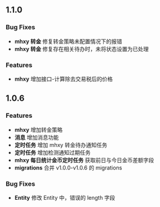 ## 1.1.0

### Bug Fixes

- **mhxy 转金** 修复转金策略未配置情况下的报错
- **mhxy 转金** 修复存在相关待办时，未将状态设置为已处理

### Features

- **mhxy** 增加接口-计算除去交易税后的价格

## 1.0.6

### Features

- **mhxy** 增加转金策略
- **消息** 增加消息功能
- **定时任务** 增加 mhxy 转金待办通知任务
- **定时任务** 增加检测通知过期任务
- **mhxy 每日统计金币定时任务** 获取前日与今日金币差额字段
- **migrations** 合并 v1.0.0-v1.0.6 的 migrations

### Bug Fixes

- **Entity** 修改 Entity 中，错误的 length 字段
